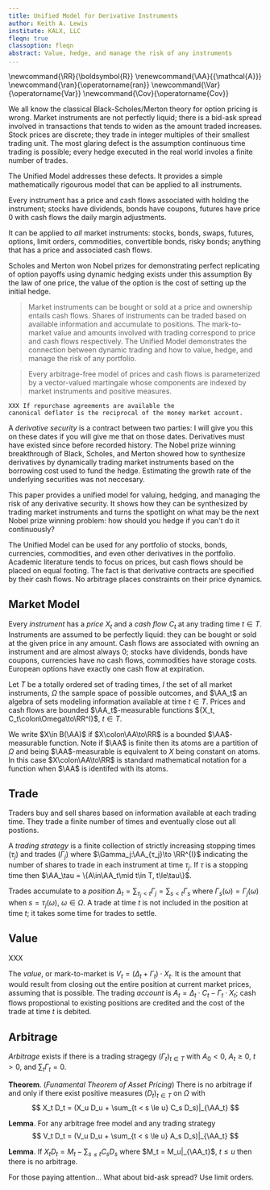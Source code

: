 ```yaml
---
title: Unified Model for Derivative Instruments
author: Keith A. Lewis
institute: KALX, LLC
fleqn: true
classoption: fleqn
abstract: Value, hedge, and manage the risk of any instruments
...
```


\newcommand{\RR}{\boldsymbol{R}}
\renewcommand{\AA}{{\mathcal{A}}}
\newcommand{\ran}{\operatorname{ran}}
\newcommand{\Var}{\operatorname{Var}}
\newcommand{\Cov}{\operatorname{Cov}}

We all know the classical Black-Scholes/Merton theory for option pricing
is wrong. Market instruments are not
perfectly liquid; there is a bid-ask spread involved in transactions
that tends to widen as the amount traded increases.
Stock prices are discrete; they trade in integer multiples of their smallest trading unit.
The most glaring defect is the assumption continuous time trading is possible;
every hedge executed in the real world involes a finite number of trades.

The Unified Model addresses these defects.
It provides a simple mathematically rigourous model that can be applied to all instruments.

Every instrument has a price and cash flows associated with holding the instrument;
stocks have dividends, bonds have coupons, futures have price 0 with cash flows the daily margin adjustments.


It can be applied to _all_ market instruments: stocks, bonds, swaps, futures, options,
limit orders, commodities, convertible bonds, risky bonds; anything that has
a price and associated cash flows.

Scholes and Merton won Nobel prizes for demonstrating
perfect replicating of option payoffs
using dynamic hedging exists under this assumption
By the law of one price, the value of the option is the cost
of setting up the initial hedge.

>	Market instruments can be bought or sold at a price and ownership
	entails cash flows. Shares of instruments can be traded based on
	available information and accumulate to positions. The mark-to-market
	value and amounts involved with trading correspond to price
	and cash flows respectively. The Unified Model demonstrates the connection
	between dynamic trading and how to value, hedge, and manage the
	risk of any portfolio.

>	Every arbitrage-free model of prices and cash flows is
	parameterized by a vector-valued martingale whose components are
	indexed by market instruments and positive measures.

	XXX If repurchase agreements are available the
	canonical deflator is the reciprocal of the money market account.

A _derivative security_ is a contract between two parties: I will
give you this on these dates if you will give me that on those dates.
Derivatives must have existed since before recorded history.  The Nobel
prize winning breakthrough of Black, Scholes, and Merton showed
how to synthesize derivatives by dynamically trading market instruments
based on the borrowing cost used to fund the hedge. 
Estimating the growth rate of the underlying securities was not neccesary.

This paper provides a unified model for valuing, hedging, and
managing the risk of any derivative security. It shows how they can
be synthesized by trading market instruments and turns the spotlight on
what may be the next Nobel prize winning problem: how should you hedge
if you can't do it continuously?

The Unified Model can be used for any portfolio of stocks, bonds,
currencies, commodities, and even other derivatives in the portfolio.
Academic literature tends to focus on prices, but cash flows should
be placed on equal footing. The fact is that derivative contracts
are specified by their cash flows. No arbitrage places constraints
on their price dynamics.

## Market Model

Every _instrument_ has a _price_ $X_t$ and a _cash flow_ $C_t$ at any
trading time $t\in T$.  Instruments are assumed to be perfectly liquid:
they can be bought or sold at the given price in any amount. Cash flows
are associated with owning an instrument and are almost always 0; stocks
have dividends, bonds have coupons, currencies have no cash flows,
commodities have storage costs.
European options have exactly one cash flow at expiration.

Let $T$ be a totally ordered set of trading times,
$I$ the set of all market instruments, $\Omega$ the sample space of possible outcomes,
and $\AA_t$ an algebra of sets modeling information available at time $t\in T$.
Prices and cash flows are bounded $\AA_t$-measurable functions
${X_t, C_t\colon\Omega\to\RR^I}$, ${t\in T}$.

We write $X\in B(\AA)$ if $X\colon\AA\to\RR$ is a bounded $\AA$-measurable function.
Note if $\AA$ is finite then its atoms are a partition of $\Omega$ and being
$\AA$-measurable is equivalent to $X$ being constant on atoms.
In this case $X\colon\AA\to\RR$ is standard mathematical notation
for a function when $\AA$ is identifed with its atoms.

## Trade

Traders buy and sell shares based on information available at each trading time.
They trade a finite number of times and eventually close out all postions.

A _trading strategy_ is a finite collection of strictly increasing
stopping times $(τ_j)$ and trades $(\Gamma_j)$ where
$\Gamma_j:\AA_{τ_j}\to \RR^{I}$ indicating the number of shares to trade
in each instrument at time $τ_j$. If $\tau$ is a stopping time then
$\AA_\tau = \{A\in\AA_t\mid  t\in T, t\le\tau\}$. 

Trades accumulate to a _position_
$\Delta_t = \sum_{τ_j < t}\Gamma_j = \sum_{s < t}\Gamma_s$ where
$\Gamma_s(\omega) = \Gamma_j(\omega)$ when $s = τ_j(\omega)$, $\omega\in\Omega$. 
A trade at time $t$ is not included in the position at time $t$;
it takes some time for trades to settle.

## Value

XXX

The _value_, or mark-to-market is $V_t = (\Delta_t + \Gamma_t)\cdot X_t$.
It is the amount that would result from closing out the entire position
at current market prices, assuming that is possible.
The trading _account_ is $A_t = \Delta_t\cdot C_t - \Gamma_t\cdot X_t$;
cash flows propostional to existing positions are credited and the
cost of the trade at time $t$ is debited.

## Arbitrage

_Arbitrage_ exists if there is a trading stragegy $(\Gamma_t)_{t\in T}$
with $A_0 < 0$, $A_t \ge 0$, $t > 0$, and $\sum_{t} \Gamma_t = 0$.

__Theorem__. (_Funamental Theorem of Asset Pricing_) There is no arbitrage if and only
if there exist positive measures $(D_t)_{t\in T}$ on $\Omega$ with
$$
	X_t D_t = (X_u D_u + \sum_{t < s \le u} C_s D_s)|_{\AA_t}
$$

__Lemma__. For any arbitrage free model and any trading strategy
$$
	V_t D_t = (V_u D_u + \sum_{t < s \le u} A_s D_s)|_{\AA_t}
$$

__Lemma__. If $X_t D_t = M_t - \sum_{s\le t} C_s D_s$ where $M_t = M_u|_{\AA_t}$, $t \le u$
then there is no arbitrage.

For those paying attention...
What about bid-ask spread? Use limit orders.
